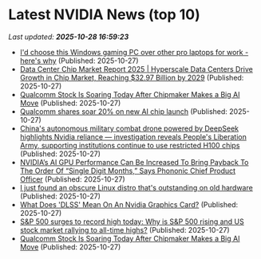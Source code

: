 # Latest NVIDIA News (top 10)
_Last updated: **2025-10-28 16:59:23**_

- [I'd choose this Windows gaming PC over other pro laptops for work - here's why](https://www.zdnet.com/article/id-choose-this-windows-gaming-pc-over-other-pro-laptops-for-work-heres-why/) (Published: 2025-10-27)
- [Data Center Chip Market Report 2025 | Hyperscale Data Centers Drive Growth in Chip Market, Reaching $32.97 Billion by 2029](https://www.globenewswire.com/news-release/2025/10/27/3174862/28124/en/Data-Center-Chip-Market-Report-2025-Hyperscale-Data-Centers-Drive-Growth-in-Chip-Market-Reaching-32-97-Billion-by-2029.html) (Published: 2025-10-27)
- [Qualcomm Stock Is Soaring Today After Chipmaker Makes a Big AI Move](https://biztoc.com/x/90c87e4f7f6b914a) (Published: 2025-10-27)
- [Qualcomm shares soar 20% on new AI chip launch](https://economictimes.indiatimes.com/markets/stocks/news/qualcomm-shares-soar-20-on-new-ai-chip-launch/articleshow/124854015.cms) (Published: 2025-10-27)
- [China's autonomous military combat drone powered by DeepSeek highlights Nvidia reliance — investigation reveals People's Liberation Army, supporting institutions continue to use restricted H100 chips](https://www.tomshardware.com/tech-industry/artificial-intelligence/chinas-autonomous-military-combat-drone-powered-by-deepseek-highlights-nvidia-reliance-investigation-reveals-peoples-liberation-army-supporting-institutions-continue-to-use-restricted-h100-chips) (Published: 2025-10-27)
- [NVIDIA’s AI GPU Performance Can Be Increased To Bring Payback To The Order Of “Single Digit Months,” Says Phononic Chief Product Officer](https://wccftech.com/nvidias-ai-gpu-performance-can-be-increased-to-bring-payback-to-the-order-of-single-digit-months-says-phononic-chief-product-officer/) (Published: 2025-10-27)
- [I just found an obscure Linux distro that's outstanding on old hardware](https://www.zdnet.com/article/i-just-found-an-obscure-linux-distro-thats-outstanding-on-old-hardware/) (Published: 2025-10-27)
- [What Does 'DLSS' Mean On An Nvidia Graphics Card?](https://www.bgr.com/2003330/what-nvidia-gpu-graphics-card-dlss-means/) (Published: 2025-10-27)
- [S&P 500 surges to record high today: Why is S&P 500 rising and US stock market rallying to all-time highs?](https://economictimes.indiatimes.com/news/international/us/sp-500-surges-to-record-high-today-why-is-sp-500-rising-and-us-stock-market-rallying-to-all-time-highs/articleshow/124853571.cms) (Published: 2025-10-27)
- [Qualcomm Stock Is Soaring Today After Chipmaker Makes a Big AI Move](https://www.investopedia.com/qualcomm-stock-is-soaring-today-as-chipmaker-makes-big-ai-move-11837482) (Published: 2025-10-27)
